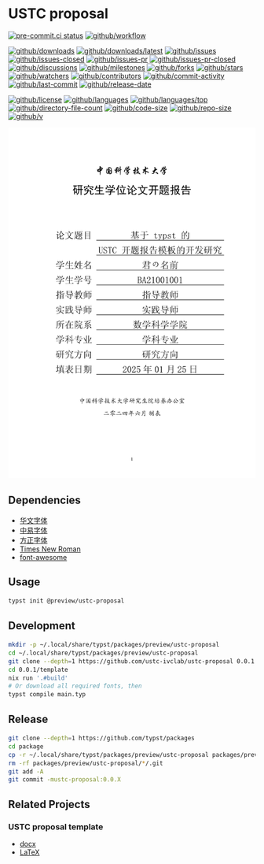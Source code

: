 # USTC proposal

[![pre-commit.ci status](https://results.pre-commit.ci/badge/github/ustc-ivclab/ustc-proposal/main.svg)](https://results.pre-commit.ci/latest/github/ustc-ivclab/ustc-proposal/main)
[![github/workflow](https://github.com/ustc-ivclab/ustc-proposal/actions/workflows/main.yml/badge.svg)](https://github.com/ustc-ivclab/ustc-proposal/actions)

[![github/downloads](https://shields.io/github/downloads/ustc-ivclab/ustc-proposal/total)](https://github.com/ustc-ivclab/ustc-proposal/releases)
[![github/downloads/latest](https://shields.io/github/downloads/ustc-ivclab/ustc-proposal/latest/total)](https://github.com/ustc-ivclab/ustc-proposal/releases/latest)
[![github/issues](https://shields.io/github/issues/ustc-ivclab/ustc-proposal)](https://github.com/ustc-ivclab/ustc-proposal/issues)
[![github/issues-closed](https://shields.io/github/issues-closed/ustc-ivclab/ustc-proposal)](https://github.com/ustc-ivclab/ustc-proposal/issues?q=is%3Aissue+is%3Aclosed)
[![github/issues-pr](https://shields.io/github/issues-pr/ustc-ivclab/ustc-proposal)](https://github.com/ustc-ivclab/ustc-proposal/pulls)
[![github/issues-pr-closed](https://shields.io/github/issues-pr-closed/ustc-ivclab/ustc-proposal)](https://github.com/ustc-ivclab/ustc-proposal/pulls?q=is%3Apr+is%3Aclosed)
[![github/discussions](https://shields.io/github/discussions/ustc-ivclab/ustc-proposal)](https://github.com/ustc-ivclab/ustc-proposal/discussions)
[![github/milestones](https://shields.io/github/milestones/all/ustc-ivclab/ustc-proposal)](https://github.com/ustc-ivclab/ustc-proposal/milestones)
[![github/forks](https://shields.io/github/forks/ustc-ivclab/ustc-proposal)](https://github.com/ustc-ivclab/ustc-proposal/network/members)
[![github/stars](https://shields.io/github/stars/ustc-ivclab/ustc-proposal)](https://github.com/ustc-ivclab/ustc-proposal/stargazers)
[![github/watchers](https://shields.io/github/watchers/ustc-ivclab/ustc-proposal)](https://github.com/ustc-ivclab/ustc-proposal/watchers)
[![github/contributors](https://shields.io/github/contributors/ustc-ivclab/ustc-proposal)](https://github.com/ustc-ivclab/ustc-proposal/graphs/contributors)
[![github/commit-activity](https://shields.io/github/commit-activity/w/ustc-ivclab/ustc-proposal)](https://github.com/ustc-ivclab/ustc-proposal/graphs/commit-activity)
[![github/last-commit](https://shields.io/github/last-commit/ustc-ivclab/ustc-proposal)](https://github.com/ustc-ivclab/ustc-proposal/commits)
[![github/release-date](https://shields.io/github/release-date/ustc-ivclab/ustc-proposal)](https://github.com/ustc-ivclab/ustc-proposal/releases/latest)

[![github/license](https://shields.io/github/license/ustc-ivclab/ustc-proposal)](https://github.com/ustc-ivclab/ustc-proposal/blob/main/LICENSE)
[![github/languages](https://shields.io/github/languages/count/ustc-ivclab/ustc-proposal)](https://github.com/ustc-ivclab/ustc-proposal)
[![github/languages/top](https://shields.io/github/languages/top/ustc-ivclab/ustc-proposal)](https://github.com/ustc-ivclab/ustc-proposal)
[![github/directory-file-count](https://shields.io/github/directory-file-count/ustc-ivclab/ustc-proposal)](https://github.com/ustc-ivclab/ustc-proposal)
[![github/code-size](https://shields.io/github/languages/code-size/ustc-ivclab/ustc-proposal)](https://github.com/ustc-ivclab/ustc-proposal)
[![github/repo-size](https://shields.io/github/repo-size/ustc-ivclab/ustc-proposal)](https://github.com/ustc-ivclab/ustc-proposal)
[![github/v](https://shields.io/github/v/release/ustc-ivclab/ustc-proposal)](https://github.com/ustc-ivclab/ustc-proposal)

![screenshot](template/images/main-1.png)

## Dependencies

- [华文字体](https://github.com/chengda/popular-fonts)
- [中易字体](https://github.com/StellarCN/scp_zh/tree/master/fonts)
- [方正字体](https://github.com/Kangzhengwei/androidFront)
- [Times New Roman](https://github.com/siaimes/pytorch/tree/main/fonts)
- [font-awesome](https://github.com/FortAwesome/Font-Awesome)

## Usage

```sh
typst init @preview/ustc-proposal
```

## Development

```sh
mkdir -p ~/.local/share/typst/packages/preview/ustc-proposal
cd ~/.local/share/typst/packages/preview/ustc-proposal
git clone --depth=1 https://github.com/ustc-ivclab/ustc-proposal 0.0.1
cd 0.0.1/template
nix run '.#build'
# Or download all required fonts, then
typst compile main.typ
```

## Release

```sh
git clone --depth=1 https://github.com/typst/packages
cd package
cp -r ~/.local/share/typst/packages/preview/ustc-proposal packages/preview
rm -rf packages/preview/ustc-proposal/*/.git
git add -A
git commit -mustc-proposal:0.0.X
```

## Related Projects

### USTC proposal template

- [docx](https://cicpi.ustc.edu.cn/indico/conferenceDisplay.py?confId=971)
- [LaTeX](https://github.com/cgdsss/thesis_proposal_ustc)

